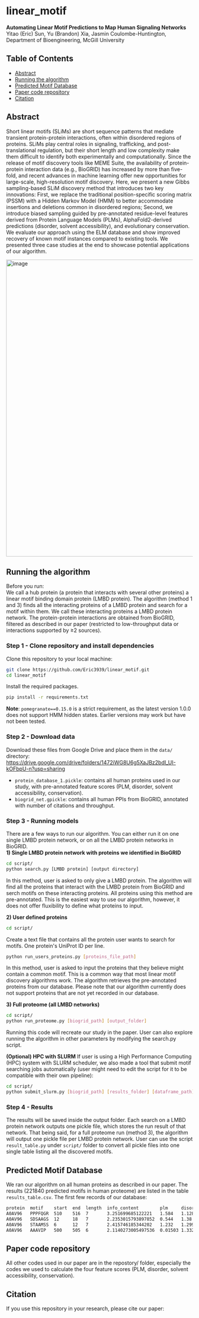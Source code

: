 # linear_motif

**Automating Linear Motif Predictions to Map Human Signaling Networks**
Yitao (Eric) Sun, Yu (Brandon) Xia, Jasmin Coulombe-Huntington,
Department of Bioengineering, McGill University

## Table of Contents
- [Abstract](#abstract)
- [Running the algorithm](#running-the-algorithm)
- [Predicted Motif Database](#predicted-motif-database)
- [Paper code repository](#paper-code-repository)
- [Citation](#citation)

## Abstract
Short linear motifs (SLiMs) are short sequence patterns that mediate transient protein-protein interactions, often within disordered regions of proteins. SLiMs play central roles in signaling, trafficking, and post-translational regulation, but their short length and low complexity make them difficult to identify both experimentally and computationally. Since the release of motif discovery tools like MEME Suite, the availability of protein-protein interaction data (e.g., BioGRID) has increased by more than five-fold, and recent advances in machine learning offer new opportunities for large-scale, high-resolution motif discovery. Here, we present a new Gibbs sampling-based SLiM discovery method that introduces two key innovations: First, we replace the traditional position-specific scoring matrix (PSSM) with a Hidden Markov Model (HMM) to better accommodate insertions and deletions common in disordered regions; Second, we introduce biased sampling guided by pre-annotated residue-level features derived from Protein Language Models (PLMs), AlphaFold2-derived predictions (disorder, solvent accessibility), and evolutionary conservation. We evaluate our approach using the ELM database and show improved recovery of known motif instances compared to existing tools. We presented three case studies at the end to showcase potential applications of our algorithm. 

<img width="1200" height="800" alt="image" src="https://github.com/user-attachments/assets/debcdcef-579a-43c2-a7ad-ec1cf1b0d472" />


## Running the algorithm
Before you run:<br>
  We call a hub protein (a protein that interacts with several other proteins) a linear motif binding domain protein (LMBD protein). The algorithm (method 1 and 3) finds all the interacting proteins of a LMBD protein and search for a motif within them. We call these interacting proteins a LMBD protein network. The protein-protein interactions are obtained from BioGRID, filtered as described in our paper (restricted to low-throughput data or interactions supported by ≥2 sources).


### Step 1 - Clone repository and install dependencies
Clone this repository to your local machine:
```sh
git clone https://github.com/Eric3939/linear_motif.git
cd linear_motif
```
Install the required packages. 
```sh
pip install -r requirements.txt
```
**Note**: `pomegranate==0.15.0` is a strict requirement, as the latest version 1.0.0 does not support HMM hidden states. Earlier versions may work but have not been tested.

### Step 2 - Download data
Download these files from Google Drive and place them in the `data/` directory:
https://drive.google.com/drive/folders/1472iWG8U6g5XaJBz2bdI_UI-kOFbpU-n?usp=sharing
- `protein_database_1.pickle`: contains all human proteins used in our study, with pre-annotated feature scores (PLM, disorder, solvent accessibility, conservation). 
- `biogrid_net.gpickle`: contains all human PPIs from BioGRID, annotated with number of citations and throughput.

### Step 3 - Running models
There are a few ways to run our algorithm. You can either run it on one single LMBD protein network, or on all the LMBD protein networks in BioGRID.<br>
**1) Single LMBD protein network with proteins we identified in BioGRID**
```sh
cd script/
python search.py [LMBD protein] [output directory]
```

In this method, user is asked to only give a LMBD protein. The algorithm will find all the proteins that interact with the LMBD protein from BioGRID and serch motifs on these interacting proteins. All proteins using this method are pre-annotated. This is the easiest way to use our algorithm, however, it does not offer fluxibility to define what proteins to input. 

**2) User defined proteins**
```sh
cd script/
```
Create a text file that contains all the protein user wants to search for motifs. One protein's UniProt ID per line.
```sh
python run_users_proteins.py [proteins_file_path]
```

In this method, user is asked to input the proteins that they believe might contain a common motif. This is a common way that most linear motif discovery algorithms work. The algorithm retrieves the pre-annotated proteins from our database. Please note that our algorithm currently does not support proteins that are not yet recorded in our database.

**3) Full proteome (all LMBD networks)**
```sh
cd script/
python run_proteome.py [biogrid_path] [output_folder]
```

Running this code will recreate our study in the paper. User can also explore running the algorithm in other parameters by modifying the search.py script.

**(Optional) HPC with SLURM**
If user is using a High Performance Computing (HPC) system with SLURM scheduler, we also made a tool that submit motif searching jobs automatically (user might need to edit the script for it to be compatible with their own pipeline):
```sh
cd script/
python submit_slurm.py [biogrid_path] [results_folder] [dataframe_path]
```

### Step 4 - Results
The results will be saved inside the output folder. Each search on a LMBD protein network outputs one pickle file, which stores the run result of that network. That being said, for a full proteome run (method 3), the algorithm will output one pickle file per LMBD protein network.
User can use the script `result_table.py` under `script/` folder to convert all pickle files into one single table listing all the discovered motifs.


## Predicted Motif Database
We ran our algorithm on all human proteins as described in our paper. The results (221840 predicted motifs in human proteome) are listed in the table `results_table.csv`.
The first few records of our database:
```sh
protein  motif    start  end  length  info_content        plm     disorder  solvent_acc  conservation
A0AV96   PPPFQGR  510    516  7       3.251699685122221   1.584   1.128     1.165        1.548
A0AV96   SDSAAGS  12     18   7       2.2353015793897852  0.544   1.38      0.4985       -1.421
A0AV96   STAAMSS  6      12   7       2.415746185344202   1.232   1.299     0.624        0.1235
A0AV96   AAAVIP   500    505  6       2.1140273005497536  0.01503 1.332     0.6396       -1.903
```


## Paper code repository
All other codes used in our paper are in the repostory/ folder, especially the codes we used to calculate the four feature scores (PLM, disorder, solvent accessibility, conservation).


## Citation
If you use this repository in your research, please cite our paper:
